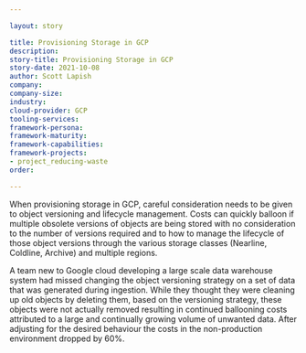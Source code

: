 ```yaml
---

layout: story

title: Provisioning Storage in GCP
description:
story-title: Provisioning Storage in GCP
story-date: 2021-10-08
author: Scott Lapish
company: 
company-size:
industry: 
cloud-provider: GCP
tooling-services:
framework-persona:
framework-maturity:
framework-capabilities:
framework-projects:
- project_reducing-waste
order:

---
```


When provisioning storage in GCP, careful consideration needs to be given to object versioning and lifecycle management. Costs can quickly balloon if multiple obsolete versions of objects are being stored with no consideration to the number of versions required and to how to manage the lifecycle of those object versions through the various storage classes (Nearline, Coldline, Archive) and multiple regions. 

A team new to Google cloud developing a large scale data warehouse system had missed changing the object versioning strategy on a set of data that was generated during ingestion. While they thought they were cleaning up old objects by deleting them, based on the versioning strategy, these objects were not actually removed resulting in continued ballooning costs attributed to a large and continually growing volume of unwanted data. After adjusting for the desired behaviour the costs in the non-production environment dropped by 60%.
